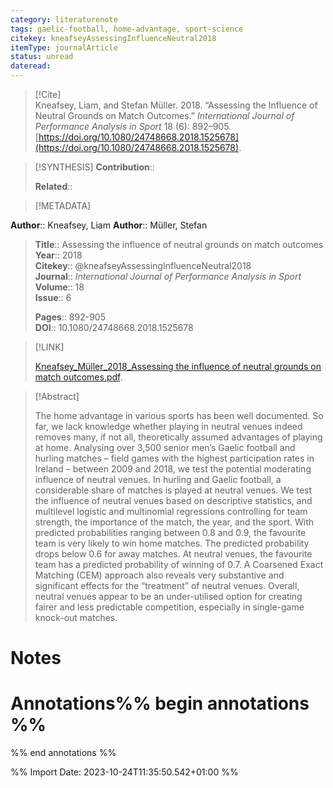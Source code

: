 ```yaml
---
category: literaturenote
tags: gaelic-football, home-advantage, sport-science
citekey: kneafseyAssessingInfluenceNeutral2018
itemType: journalArticle
status: unread  
dateread:  
---
```


> [!Cite]  
> Kneafsey, Liam, and Stefan Müller. 2018. “Assessing the Influence of Neutral Grounds on Match Outcomes.” _International Journal of Performance Analysis in Sport_ 18 (6): 892–905. [https://doi.org/10.1080/24748668.2018.1525678](https://doi.org/10.1080/24748668.2018.1525678).

> [!SYNTHESIS] 
>**Contribution**::
>
>**Related**:: 
>

> [!METADATA]  
>
**Author**:: Kneafsey, Liam
**Author**:: Müller, Stefan<br>
> **Title**:: Assessing the influence of neutral grounds on match outcomes    
> **Year**:: 2018     
> **Citekey**:: @kneafseyAssessingInfluenceNeutral2018    
>**Journal**:: *International Journal of Performance Analysis in Sport*    
>**Volume**:: 18    
>**Issue**:: 6     
>    
>    
>     
> **Pages**:: 892-905    
>**DOI**:: 10.1080/24748668.2018.1525678    
>

> [!LINK] 
>
> [Kneafsey_Müller_2018_Assessing the influence of neutral grounds on match outcomes.pdf](file:///Users/steven/Library/CloudStorage/GoogleDrive-steven.golovkine@ul.ie/My%20Drive/bibliography/International%20Journal%20of%20Performance%20Analysis%20in%20Sport/2018/Kneafsey_Müller_2018_Assessing%20the%20influence%20of%20neutral%20grounds%20on%20match%20outcomes.pdf).

>[!Abstract]
>
>The home advantage in various sports has been well documented. So far, we lack knowledge whether playing in neutral venues indeed removes many, if not all, theoretically assumed advantages of playing at home. Analysing over 3,500 senior men’s Gaelic football and hurling matches – field games with the highest participation rates in Ireland – between 2009 and 2018, we test the potential moderating influence of neutral venues. In hurling and Gaelic football, a considerable share of matches is played at neutral venues. We test the influence of neutral venues based on descriptive statistics, and multilevel logistic and multinomial regressions controlling for team strength, the importance of the match, the year, and the sport. With predicted probabilities ranging between 0.8 and 0.9, the favourite team is very likely to win home matches. The predicted probability drops below 0.6 for away matches. At neutral venues, the favourite team has a predicted probability of winning of 0.7. A Coarsened Exact Matching (CEM) approach also reveals very substantive and significant effects for the “treatment” of neutral venues. Overall, neutral venues appear to be an under-utilised option for creating fairer and less predictable competition, especially in single-game knock-out matches.
>>


# Notes<br>
# Annotations%% begin annotations %%  
 
  
%% end annotations %%

%% Import Date: 2023-10-24T11:35:50.542+01:00 %%
